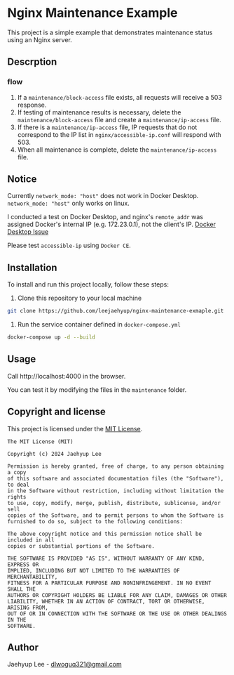 # Nginx Maintenance Example

This project is a simple example that demonstrates maintenance status using an Nginx server.

## Descrption

### flow

1. If a `maintenance/block-access` file exists, all requests will receive a 503 response.
2. If testing of maintenance results is necessary, delete the `maintenance/block-access` file and create a `maintenance/ip-access` file.
3. If there is a `maintenance/ip-access` file, IP requests that do not correspond to the IP list in `nginx/accessible-ip.conf` will respond with 503.
4. When all maintenance is complete, delete the `maintenance/ip-access` file.

## Notice

Currently `network_mode: "host"` does not work in Docker Desktop.
`network_mode: "host"` only works on linux.

I conducted a test on Docker Desktop, and nginx's `remote_addr` was assigned Docker's internal IP (e.g. 172.23.0.1), not the client's IP.
[Docker Desktop Issue]

Please test `accessible-ip` using `Docker CE`.

## Installation

To install and run this project locally, follow these steps:

1. Clone this repository to your local machine

```bash
git clone https://github.com/leejaehyup/nginx-maintenance-exmaple.git
```

1. Run the service container defined in `docker-compose.yml`

```bash
docker-compose up -d --build
```

## Usage

Call http://localhost:4000 in the browser.

You can test it by modifying the files in the `maintenance` folder.

## Copyright and license

This project is licensed under the [MIT License].

```
The MIT License (MIT)

Copyright (c) 2024 Jaehyup Lee

Permission is hereby granted, free of charge, to any person obtaining a copy
of this software and associated documentation files (the "Software"), to deal
in the Software without restriction, including without limitation the rights
to use, copy, modify, merge, publish, distribute, sublicense, and/or sell
copies of the Software, and to permit persons to whom the Software is
furnished to do so, subject to the following conditions:

The above copyright notice and this permission notice shall be included in all
copies or substantial portions of the Software.

THE SOFTWARE IS PROVIDED "AS IS", WITHOUT WARRANTY OF ANY KIND, EXPRESS OR
IMPLIED, INCLUDING BUT NOT LIMITED TO THE WARRANTIES OF MERCHANTABILITY,
FITNESS FOR A PARTICULAR PURPOSE AND NONINFRINGEMENT. IN NO EVENT SHALL THE
AUTHORS OR COPYRIGHT HOLDERS BE LIABLE FOR ANY CLAIM, DAMAGES OR OTHER
LIABILITY, WHETHER IN AN ACTION OF CONTRACT, TORT OR OTHERWISE, ARISING FROM,
OUT OF OR IN CONNECTION WITH THE SOFTWARE OR THE USE OR OTHER DEALINGS IN THE
SOFTWARE.
```

## Author

Jaehyup Lee - dlwoguq321@gmail.com

[Docker Desktop Issue]: https://github.com/docker/roadmap/issues/238
[MIT License]: https://github.com/leejaehyup/nginx-maintenance-exmaple/blob/main/LICENSE.md
